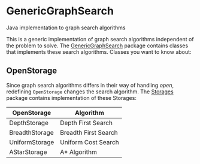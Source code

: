 # GenericGraphSearch
Java implementation to graph search algorithms

This is a generic implementation of graph search algorithms independent of the problem to solve.
The [GenericGraphSearch](https://github.com/ressay/GenericGraphSearch/tree/master/src/GenericGraphSearch) package contains classes
that implements these search algorithms.
Classes you want to know about:
## OpenStorage
Since graph search algorithms differs in their way of handling *open*, redefining `OpenStorage` changes the search algorithm. 
The [Storages](https://github.com/ressay/GenericGraphSearch/tree/master/src/Storages) package contains implementation of these Storages:

| OpenStorage   | Algorithm     |
| ------------- | ------------- |
| DepthStorage  | Depth First Search  |
| BreadthStorage  | Breadth First Search  |
| UniformStorage  | Uniform Cost Search  |
| AStarStorage  | A* Algorithm  |

